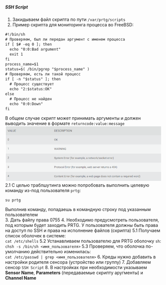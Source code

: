 ##### SSH Script
1. Закидываем файл скрипта по пути `/var/prtg/scripts`
2. Пример скрипта для мониторинга процесса во FreeBSD:  
```
#!/bin/sh
# Проверяем, был ли передан аргумент с именем процесса
if [ $# -eq 0 ]; then
  echo "0:0:Bad argument"
  exit 1
fi
process_name=$1
status=$( /bin/pgrep "$process_name" )
# Проверяем, есть ли такой процесс
if [ -n "$status" ]; then
  # Процесс существует
  echo "2:$status:OK"
else
  # Процесс не найден
  echo "0:0:Down"
fi
```
В общем случае скрипт может принимать аргументы и должен выводить значение в формате `returncode:value:message`  
![returncode_values](../images/returncode_values.PNG)
2.1 С целью траблшутинга можно попробовать выполнить целевую команду из-под пользователя `prtg`:
```
su prtg
```
Выполнив команду, попадаешь в командную строку под указанным пользователем  
3. Дать файлу права 0755
4. Необходимо предусмотреть пользователя, под которым будет заходить PRTG. У пользователя должны быть права на доступ по SSH и права на исполнение файлов (скрипта)
5.1 Получаем список оболочек в системе:  
`cat /etc/shells`
5.2 Устанавливаем пользователю для PRTG оболочку `sh`:  
`chsh -s /bin/sh <имя_пользователя>`
5.3 Проверяем, что оболочка по-умолчанию действительно изменилась:  
`cat /etc/passwd | grep <имя_пользователя>`
6. Креды нужно добавить в настройки родителя сенсора (устройство или группу)
7. Добавляем сенсор `SSH Script`
8. В настройках при необходимости указываем **Sensor Name**, **Parameters** (передаваемые скрипту аругменты) и **Channel Name**